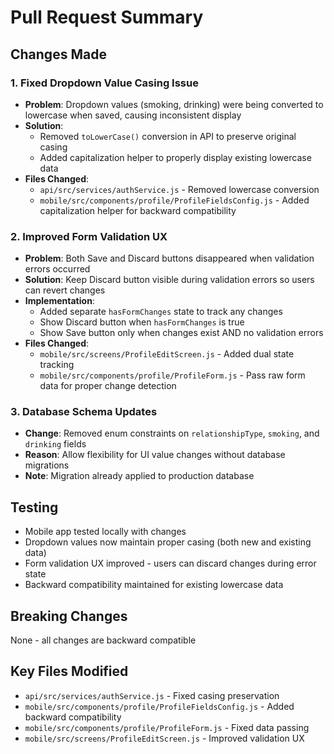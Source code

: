 # Pull Request Summary

## Changes Made

### 1. Fixed Dropdown Value Casing Issue

- **Problem**: Dropdown values (smoking, drinking) were being converted to lowercase when saved, causing inconsistent display
- **Solution**:
  - Removed `toLowerCase()` conversion in API to preserve original casing
  - Added capitalization helper to properly display existing lowercase data
- **Files Changed**:
  - `api/src/services/authService.js` - Removed lowercase conversion
  - `mobile/src/components/profile/ProfileFieldsConfig.js` - Added capitalization helper for backward compatibility

### 2. Improved Form Validation UX

- **Problem**: Both Save and Discard buttons disappeared when validation errors occurred
- **Solution**: Keep Discard button visible during validation errors so users can revert changes
- **Implementation**:
  - Added separate `hasFormChanges` state to track any changes
  - Show Discard button when `hasFormChanges` is true
  - Show Save button only when changes exist AND no validation errors
- **Files Changed**:
  - `mobile/src/screens/ProfileEditScreen.js` - Added dual state tracking
  - `mobile/src/components/profile/ProfileForm.js` - Pass raw form data for proper change detection

### 3. Database Schema Updates

- **Change**: Removed enum constraints on `relationshipType`, `smoking`, and `drinking` fields
- **Reason**: Allow flexibility for UI value changes without database migrations
- **Note**: Migration already applied to production database

## Testing

- Mobile app tested locally with changes
- Dropdown values now maintain proper casing (both new and existing data)
- Form validation UX improved - users can discard changes during error state
- Backward compatibility maintained for existing lowercase data

## Breaking Changes

None - all changes are backward compatible

## Key Files Modified

- `api/src/services/authService.js` - Fixed casing preservation
- `mobile/src/components/profile/ProfileFieldsConfig.js` - Added backward compatibility
- `mobile/src/components/profile/ProfileForm.js` - Fixed data passing
- `mobile/src/screens/ProfileEditScreen.js` - Improved validation UX
